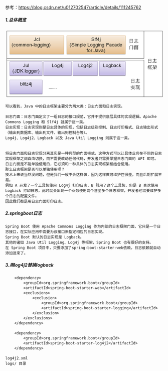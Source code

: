 参考：https://blog.csdn.net/u012702547/article/details/111245762

##### 1.总体概览

![java日志体系.png](src/main/resources/java日志体系.png)


    可以看到，Java 中的日志框架主要分为两大类：日志门面和日志实现。

    日志门面：日志门面定义了一组日志的接口规范，它并不提供底层具体的实现逻辑。Apache Commons Logging 和 Slf4j 就属于这一类。
    日志实现：日志实现则是日志具体的实现，包括日志级别控制、日志打印格式、日志输出形式（输出到数据库、输出到文件、输出到控制台等）。
    Log4j、Log4j2、Logback 以及 Java Util Logging 则属于这一类。
    
    
    将日志门面和日志实现分离其实是一种典型的门面模式，这种方式可以让具体业务在不同的日志实现框架之间自由切换，而不需要改动任何代码，开发者只需要掌握日志门面的 API 即可。
    日志门面是不能单独使用的，它必须和一种具体的日志实现框架相结合使用。
    那么日志框架是否可以单独使用呢？
    技术上来说当然没问题，但是我们一般不会这样做，因为这样做可维护性很差，而且后期扩展不易。
    例如 A 开发了一个工具包使用 Log4j 打印日志，B 引用了这个工具包，但是 B 喜欢使用 Logback 打印日志，此时就会出现一个业务使用两个甚至多个日志框架，开发者也需要维护多个日志的配置文件。
    因此我们都是用日志门面打印日志。

##### 2.springboot日志

    Spring Boot 使用 Apache Commons Logging 作为内部的日志框架门面，它只是一个日志接口，在实际应用中需要为该接口来指定相应的日志实现。
    Spring Boot 默认的日志实现是 Logback。
    其他的诸如 Java Util Logging、Log4j 等框架，Spring Boot 也有很好的支持。
    在 Spring Boot 项目中，只要添加了spring-boot-starter-web依赖，日志依赖就自动添加进来了。

##### 3.用log4j2替换logback
    
        <dependency>
            <groupId>org.springframework.boot</groupId>
            <artifactId>spring-boot-starter-web</artifactId>
            <exclusions>
                <exclusion>
                    <groupId>org.springframework.boot</groupId>
                    <artifactId>spring-boot-starter-logging</artifactId>
                </exclusion>
            </exclusions>
        </dependency>

        <dependency>
            <groupId>org.springframework.boot</groupId>
            <artifactId>spring-boot-starter-log4j2</artifactId>
        </dependency>

    log4j2.xml
    logs/ 目录